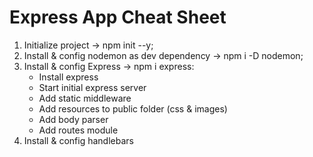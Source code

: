 # Express App Cheat Sheet

1. Initialize project -> npm init --y;
2. Install & config nodemon as dev dependency -> npm i -D nodemon;
3. Install & config Express -> npm i express:
    * Install express
    * Start initial express server
    * Add static middleware
    * Add resources to public folder (css & images)
    * Add body parser
    * Add routes module
4. Install & config handlebars    

